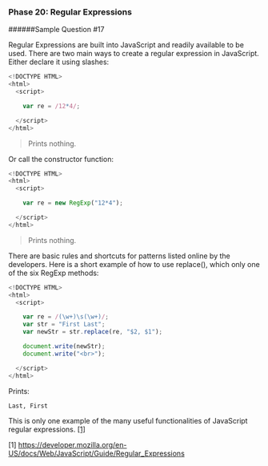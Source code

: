 ### Phase 20: Regular Expressions
######Sample Question #17

Regular Expressions are built into JavaScript and readily available to be used.
There are two main ways to create a regular expression in JavaScript.
Either declare it using slashes:

```js
<!DOCTYPE HTML>
<html>
  <script>

    var re = /12*4/;

  </script>
</html>

```

>Prints nothing.


Or call the constructor function:

```js
<!DOCTYPE HTML>
<html>
  <script>

    var re = new RegExp("12*4");

  </script>
</html>

```

>Prints nothing.

There are basic rules and shortcuts for patterns listed online by the developers. Here is a short example of how to use replace(), which only one of the six RegExp methods:

```js
<!DOCTYPE HTML>
<html>
  <script>

    var re = /(\w+)\s(\w+)/;
    var str = "First Last";
    var newStr = str.replace(re, "$2, $1");

    document.write(newStr);
    document.write("<br>");

  </script>
</html>


```


Prints:

	Last, First


This is only one example of the many useful functionalities of JavaScript regular expressions. [[1]](https://developer.mozilla.org/en-US/docs/Web/JavaScript/Guide/Regular_Expressions)


   [1] https://developer.mozilla.org/en-US/docs/Web/JavaScript/Guide/Regular_Expressions
	

